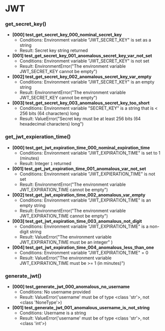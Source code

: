 # JWT

### get_secret_key()
- **[000] test_get_secret_key_000_nominal_secret_key**
    - Conditions: Environment variable "JWT_SECRET_KEY" is set as a string
    - Result: Secret key string returned
- **[001] test_get_secret_key_001_anomalous_secret_key_var_not_set**
    - Conditions: Environment variable "JWT_SECRET_KEY" is not set
    - Result: EnvironmentError("The environment variable JWT_SECRET_KEY cannot be empty")
- **[002] test_get_secret_key_002_anomalous_secret_key_var_empty**
    - Conditions: Environment variable "JWT_SECRET_KEY" is an empty string
    - Result: EnvironmentError("The environment variable JWT_SECRET_KEY cannot be empty")
- **[003] test_get_secret_key_003_anomalous_secret_key_too_short**
    - Conditions: Environment variable "SECRET_KEY" is a string that is < 256 bits (64 characters) long
    - Result: ValueError("Secret key must be at least 256 bits (64 hexadecimal characters) long")


### get_jwt_expieration_time()
- **[000] test_get_jwt_expiration_time_000_nominal_expiration_time**
    - Conditions: Environment variable "JWT_EXPIRATION_TIME" is set to 1 (minutes)
    - Result: Integer `1` returned
- **[001] test_get_jwt_expiration_time_001_anomalous_var_not_set**
    - Conditions: Environment variable "JWT_EXPIERATION_TIME" is not set
    - Result: EnvironmentError("The environment variable JWT_EXPIRATION_TIME cannot be empty")
- **[002] test_get_jwt_expiration_time_002_anomalous_var_empty**
    - Conditions: Environment variable "JWT_EXPIRATION_TIME" is an empty string
    - Result: EnvironmentError("The environment variable JWT_EXPIRATION_TIME cannot be empty")
- **[003] test_get_jwt_expiration_time_003_anomalous_not_digit**
    - Conditions: Environment variable "JWT_EXPIRATION_TIME" is a non-digit string
    - Result: ValueError("The environment variable JWT_EXPIRATION_TIME must be an integer"
    )
- **[004] test_get_jwt_expiration_time_004_anomalous_less_than_one**
    - Conditions: Environment variable "JWT_EXPIRATION_TIME" = 0
    - Result: ValueError("The environment variable JWT_EXPIRATION_TIME must be >= 1 (in minutes)")


### generate_jwt()
- **[000] test_generate_jwt_000_anomalous_no_username**
    - Conditions: No username provided
    - Result: ValueError('username' must be of type <class 'str'>, not <class 'NoneType'>)
- **[001] test_generate_jwt_001_anomalous_username_is_not_string**
    - Conditions: Username is a string
    - Result: ValueError('username' must be of type <class 'str'>, not <class 'int'>)
